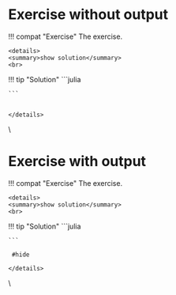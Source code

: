 # Exercise without output
!!! compat "Exercise"
    The exercise.

```@raw html
<details>
<summary>show solution</summary>
<br>
```
!!! tip "Solution"
    ```julia

    ```
```@setup xxx
```
```@raw html
</details>
```
\



# Exercise with output
!!! compat "Exercise"
    The exercise.

```@raw html
<details>
<summary>show solution</summary>
<br>
```
!!! tip "Solution"
    ```julia

    ```
```@example xxx
 #hide
```
```@raw html
</details>
```
\
